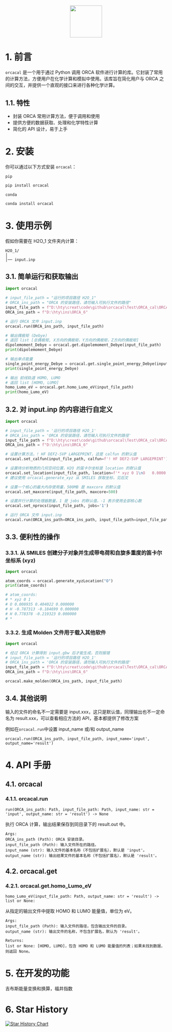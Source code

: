 <h1 align="center">
<img src="https://i.postimg.cc/wjY6JGFL/image.png" width="100">
</h1>

# 1. 前言

`orcacal` 是一个用于通过 Python 调用 ORCA 软件进行计算的库。它封装了常用的计算方法，方便用户在化学计算和模拟中使用。该库旨在简化用户与 ORCA 之间的交互，并提供一个直观的接口来进行各种化学计算。

## 1.1. 特性

- 封装 ORCA 常用计算方法，便于调用和使用
- 提供方便的数据获取、处理和化学特性计算
- 简化的 API 设计，易于上手

# 2. 安装

你可以通过以下方式安装 `orcacal`：

`pip`

```bash
pip install orcacal
```

`conda`

```bash
conda install orcacal
```

# 3. 使用示例

假如你需要在 H2O_1 文件夹内计算：

```
H2O_1/
│
│── input.inp
```

## 3.1. 简单运行和获取输出

```python
import orcacal

# input_file_path = "运行的项目路径 H2O_1"
# ORCA_ins_path = "ORCA 的安装路径，请勿输入可执行文件的路径"
input_file_path = f"D:\hty\creat\code\github\orcacal\Test\ORCA_cal\ORCA_structure\H2O_1"
ORCA_ins_path = f"D:\hty\ins\ORCA_6"

# 运行 ORCA 文件 input.inp
orcacal.run(ORCA_ins_path, input_file_path)

# 输出偶极矩 (Debye)
# 返回 list [总偶极矩, X方向的偶极矩，Y方向的偶极矩，Z方向的偶极矩]
dipolemoment_Debye = orcacal.get.dipolemoment_Debye(input_file_path)
print(dipolemoment_Debye)

# 输出单点能量
single_point_energy_Debye = orcacal.get.single_point_energy_Debye(input_file_path)
print(single_point_energy_Debye)

# 输出 前线轨道 HOMO, LUMO
# 返回 list [HOMO, LUMO]
homo_Lumo_eV = orcacal.get.homo_Lumo_eV(input_file_path)
print(homo_Lumo_eV)
```

## 3.2. 对 input.inp 的内容进行自定义

```python
import orcacal

# input_file_path = '运行的项目路径 H2O_1'
# ORCA_ins_path = 'ORCA 的安装路径，请勿输入可执行文件的路径'
input_file_path = f"D:\hty\creat\code\github\orcacal\Test\ORCA_cal\ORCA_structure\H2O_1"
ORCA_ins_path = f"D:\hty\ins\ORCA_6"

# 设置计算方法，! HF DEF2-SVP LARGEPRINT，这是 calfun 的默认值
orcacal.set_calfun(input_file_path, calfun=f'! HF DEF2-SVP LARGEPRINT')

# 设置待分析物质的几何空间位置，H2O 的笛卡尔坐标是 location 的默认值
orcacal.set_location(input_file_path, location=f'* xyz 0 1\nO   0.0000   0.0000   0.0626\nH  -0.7920   0.0000  -0.4973\nH   0.7920   0.0000  -0.4973\n*')
# 建议使用 orcacal.generate_xyz 从 SMILES 获取坐标，见后文

# 设置一个核心的最大内存使用量，500MB 是 maxcore 的默认值
orcacal.set_maxcore(input_file_path, maxcore=500)

# 设置并行计算的处理器数量，1 是 jobs 的默认值，-1 表示使用全部核心数
orcacal.set_nprocs(input_file_path, jobs='1')

# 运行 ORCA 文件 input.inp
orcacal.run(ORCA_ins_path=ORCA_ins_path, input_file_path=input_file_path)
```

## 3.3. 便利性的操作

### 3.3.1. 从 SMILES 创建分子对象并生成带电荷和自旋多重度的笛卡尔坐标系 (xyz)

```python
import orcacal

atom_coords = orcacal.generate_xyzLocation("O")
print(atom_coords)

# atom_coords:
# * xyz 0 1
# O 0.008935 0.404022 0.000000
# H -0.787313 -0.184699 0.000000
# H 0.778378 -0.219323 0.000000
# *
```

### 3.3.2. 生成 Molden 文件用于载入其他软件

```python
import orcacal

# 经过 ORCA 计算得到 input.gbw 后才能生成，否则报错
# input_file_path = '运行的项目路径 H2O_1'
# ORCA_ins_path = 'ORCA 的安装路径，请勿输入可执行文件的路径'
input_file_path = f"D:\hty\creat\code\github\orcacal\Test\ORCA_cal\ORCA_structure\H2O_1"
ORCA_ins_path = f"D:\hty\ins\ORCA_6"

orcacal.make_molden(ORCA_ins_path, input_file_path)
```

## 3.4. 其他说明

输入的文件的命名不一定需要是 input.xxx，这只是默认值，同理输出也不一定命名为 result.xxx，可以查看相应方法的 API，基本都提供了修改方案

例如在`orcacal.run`中设置 input_name 或/和 output_name

`orcacal.run(ORCA_ins_path, input_file_path, input_name='input', output_name='result')`

# 4. API 手册

## 4.1. orcacal

### 4.1.1. orcacal.run

`run(ORCA_ins_path: Path, input_file_path: Path, input_name: str = 'input', output_name: str = 'result') -> None`

执行 ORCA 计算，输出结果保存到同目录下的 result.out 中。

```
Args:
ORCA_ins_path (Path): ORCA 安装目录。
input_file_path (Path): 输入文件所在的路径。
input_name (str): 输入文件的基本名称（不包括扩展名），默认是 'input'。
output_name (str): 输出结果文件的基本名称（不包括扩展名），默认是 'result'。
```

## 4.2. orcacal.get

### 4.2.1. orcacal.get.homo_Lumo_eV

`homo_Lumo_eV(input_file_path: Path, output_name: str = 'result') -> list or None:`

从指定的输出文件中提取 HOMO 和 LUMO 能量值，单位为 eV。

```
Args:
input_file_path (Path): 输入文件的路径，包含输出文件的目录。
output_name (str): 输出文件的名称，不包含扩展名，默认为 'result'。

Returns:
list or None: [HOMO, LUMO]，包含 HOMO 和 LUMO 能量值的列表；如果未找到数据，则返回 None。
```

# 5. 在开发的功能

吉布斯能量变换和换算，福井指数

# 6. Star History

[![Star History Chart](https://api.star-history.com/svg?repos=HTY-DBY/orcacal&type=Date)](https://star-history.com/#HTY-DBY/orcacal&Date)